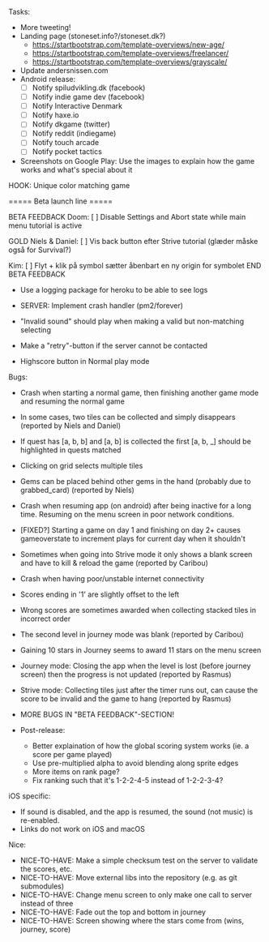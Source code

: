 
Tasks:
* More tweeting!
* Landing page (stoneset.info?/stoneset.dk?)
    * https://startbootstrap.com/template-overviews/new-age/
    * https://startbootstrap.com/template-overviews/freelancer/
    * https://startbootstrap.com/template-overviews/grayscale/
* Update andersnissen.com
* Android release:
    * [ ] Notify spiludvikling.dk (facebook)
    * [ ] Notify indie game dev (facebook)
    * [ ] Notify Interactive Denmark
    * [ ] Notify haxe.io
    * [ ] Notify dkgame (twitter)
    * [ ] Notify reddit (indiegame)
    * [ ] Notify touch arcade
    * [ ] Notify pocket tactics
* Screenshots on Google Play: Use the images to explain how the game works and what's special about it

HOOK: Unique color matching game

===== Beta launch line =====

BETA FEEDBACK
Doom:
[ ] Disable Settings and Abort state while main menu tutorial is active

GOLD Niels & Daniel:
[ ] Vis back button efter Strive tutorial (glæder måske også for Survival?)

Kim:
[ ] Flyt + klik på symbol sætter åbenbart en ny origin for symbolet
END BETA FEEDBACK

* Use a logging package for heroku to be able to see logs
* SERVER: Implement crash handler (pm2/forever)

* "Invalid sound" should play when making a valid but non-matching selecting
* Make a "retry"-button if the server cannot be contacted
* Highscore button in Normal play mode

Bugs:
* Crash when starting a normal game, then finishing another game mode and resuming the normal game
* In some cases, two tiles can be collected and simply disappears (reported by Niels and Daniel)
* If quest has [a, b, b] and [a, b] is collected the first [a, b, \_] should be highlighted in quests matched
* Clicking on grid selects multiple tiles
* Gems can be placed behind other gems in the hand (probably due to grabbed_card) (reported by Niels)
* Crash when resuming app (on android) after being inactive for a long time. Resuming on the menu screen in poor network conditions.
* [FIXED?] Starting a game on day 1 and finishing on day 2+ causes gameoverstate to increment plays for current day when it shouldn't
* Sometimes when going into Strive mode it only shows a blank screen and have to kill & reload the game (reported by Caribou)
* Crash when having poor/unstable internet connectivity
* Scores ending in '1' are slightly offset to the left
* Wrong scores are sometimes awarded when collecting stacked tiles in incorrect order
* The second level in journey mode was blank (reported by Caribou)
* Gaining 10 stars in Journey seems to award 11 stars on the menu screen
* Journey mode: Closing the app when the level is lost (before journey screen) then the progress is not updated (reported by Rasmus)
* Strive mode: Collecting tiles just after the timer runs out, can cause the score to be invalid and the game to hang (reported by Rasmus)
* MORE BUGS IN "BETA FEEDBACK"-SECTION!

* Post-release:
    * Better explaination of how the global scoring system works (ie. a score per game played)
    * Use pre-multiplied alpha to avoid blending along sprite edges
    * More items on rank page?
    * Fix ranking such that it's 1-2-2-4-5 instead of 1-2-2-3-4?

iOS specific:
* If sound is disabled, and the app is resumed, the sound (not music) is re-enabled. 
* Links do not work on iOS and macOS

Nice:
* NICE-TO-HAVE: Make a simple checksum test on the server to validate the scores, etc.
* NICE-TO-HAVE: Move external libs into the repository (e.g. as git submodules)
* NICE-TO-HAVE: Change menu screen to only make one call to server instead of three
* NICE-TO-HAVE: Fade out the top and bottom in journey
* NICE-TO-HAVE: Screen showing where the stars come from (wins, journey, score)
